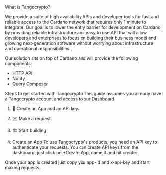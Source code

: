 What is Tangocrypto?

We provide a suite of high availability APIs and developer tools for fast and reliable access to the Cardano network that requires only 1 minute to integrate. Our goal is to lower the entry barrier for development on Cardano by providing reliable infrastructure and easy to use API that will allow developers and enterprises to focus on building their business model and growing next-generation software without worrying about infrastructure and operational responsibilities. 

Our solution sits on top of Cardano and will provide the following components:
- HTTP API
- Notify
- Query Composer 

Steps to get started with Tangocrypto
This guide assumes you already have a Tangocrypto account and access to our Dashboard.
1. 🔑  Create an App and an API key.
2. ✉️   Make a request.
3. 🏗️   Start building


1. Create an App
To use Tangocrypto's products, you need an API key to authenticate your requests.
You can create API keys from the dashboard, just click on +Create App, name it and hit create:

Once your app is created just copy you app-id and x-api-key and start making requests.
